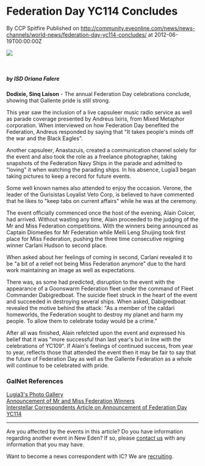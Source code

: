 # Federation Day YC114 Concludes
By CCP Spitfire
Published on http://community.eveonline.com/news/news-channels/world-news/federation-day-yc114-concludes/ at 2012-06-19T00:00:00Z

![](http://www.eve-ic.net/media/assets/icarticlebanner.png)  
  
 &nbsp;

##### by ISD Oriana Falere

**Dodixie, Sinq Laison** - The annual Federation Day celebrations conclude, showing that Gallente pride is still strong.

This year saw the inclusion of a live capsuleer music radio service as well as parade coverage presented by Andreus Ixiris, from Mixed Metaphor corporation. When interviewed on how Federation Day benefited the Federation, Andreus responded by saying that "It takes people's minds off the war and the Black Eagles".

Another capsuleer, Anastazuis, created a communication channel solely for the event and also took the role as a freelance photographer, taking snapshots of the Federation Navy Ships in the parade and admitted to "loving" it when watching the parading ships. In his absence, Lugia3 began taking pictures to keep a record for future events.

Some well known names also attended to enjoy the occasion. Verone, the leader of the Gurisistas Loyalist Veto Corp, is believed to have commented that he likes to "keep tabs on current affairs" while he was at the ceremony.

The event officially commenced once the host of the evening, Alain Colcer, had arrived. Without wasting any time, Alain proceeded to the judging of the Mr and Miss Federation competitions. With the winners being announced as Captain Diomedes for Mr Federation while Meili Leng Shuijing took first place for Miss Federation, pushing the three time consecutive reigning winner Carlani Hudson to second place.

When asked about her feelings of coming in second, Carlani revealed it to be "a bit of a relief not being Miss Federation anymore" due to the hard work maintaining an image as well as expectations.

There was, as some had predicted, disruption to the event with the appearance of a Goonswarm Federation fleet under the command of Fleet Commander Dabigredboat. The suicide fleet struck in the heart of the event and succeeded in destroying several ships. When asked, Dabigredboat revealed the motive behind the attack: "As a member of the caldari homeworlds, the Federation sought to destroy my planet and harm my people. To allow them to celebrate today would be a crime."

After all was finished, Alain refelcted upon the event and expressed his belief that it was "more successful than last year's but in line with the celebrations of YC109". If Alain's feelings of continued success, from year to year, reflects those that attended the event then it may be fair to say that the future of Federation Day as well as the Gallente Federation as a whole will continue to be celebrated with pride.

### GalNet References

[Lugia3's Photo Gallery](https://forums.eveonline.com/default.aspx?g=posts&m=1490440#post1490440)  
[Announcement of Mr and Miss Federation Winners](https://forums.eveonline.com/default.aspx?g=posts&m=1487990#post1487990)  
[Interstellar Correspondents Article on Announcement of Federation Day YC114](http://community.eveonline.com/news/newsFromEve.asp?of=true&newsTitle=federation-day-yc114)

* * *

Are you affected by the events in this article? Do you have information regarding another event in New Eden? If so, please [contact us](http://www.eveonline.com/news.asp?a=submitrp) with any information that you may have.  
  
 Want to become a news correspondent with IC? We are [recruiting](http://www.eveonline.com/isd.asp).

